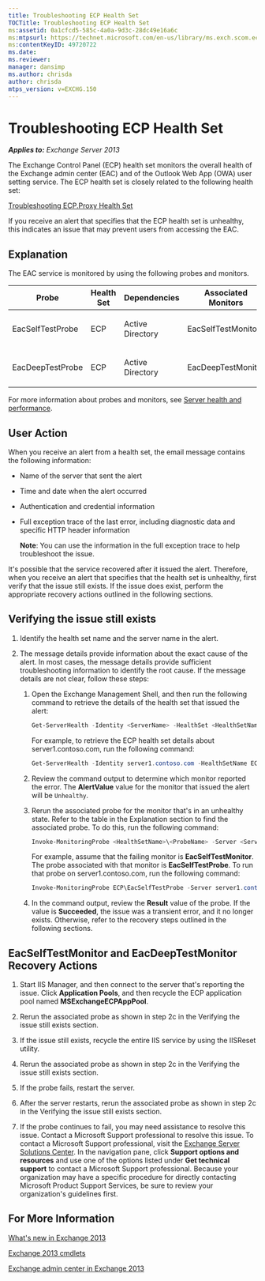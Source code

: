 ```yaml
---
title: Troubleshooting ECP Health Set
TOCTitle: Troubleshooting ECP Health Set
ms:assetid: 0a1cfcd5-585c-4a0a-9d3c-28dc49e16a6c
ms:mtpsurl: https://technet.microsoft.com/en-us/library/ms.exch.scom.ecp(v=EXCHG.150)
ms:contentKeyID: 49720722
ms.date: 
ms.reviewer: 
manager: dansimp
ms.author: chrisda
author: chrisda
mtps_version: v=EXCHG.150
---
```


# Troubleshooting ECP Health Set

_**Applies to:** Exchange Server 2013_

The Exchange Control Panel (ECP) health set monitors the overall health of the Exchange admin center (EAC) and of the Outlook Web App (OWA) user setting service. The ECP health set is closely related to the following health set:

[Troubleshooting ECP.Proxy Health Set](troubleshooting-ecp-proxy-health-set.md)

If you receive an alert that specifies that the ECP health set is unhealthy, this indicates an issue that may prevent users from accessing the EAC.

## Explanation

The EAC service is monitored by using the following probes and monitors.

<table>
<colgroup>
<col style="width: 25%" />
<col style="width: 25%" />
<col style="width: 25%" />
<col style="width: 25%" />
</colgroup>
<thead>
<tr class="header">
<th>Probe</th>
<th>Health Set</th>
<th>Dependencies</th>
<th>Associated Monitors</th>
</tr>
</thead>
<tbody>
<tr class="odd">
<td><p>EacSelfTestProbe</p></td>
<td><p>ECP</p></td>
<td><p>Active Directory</p></td>
<td><p>EacSelfTestMonitor</p></td>
</tr>
<tr class="even">
<td><p>EacDeepTestProbe</p></td>
<td><p>ECP</p></td>
<td><p>Active Directory</p></td>
<td><p>EacDeepTestMonitor</p></td>
</tr>
</tbody>
</table>

For more information about probes and monitors, see [Server health and performance](https://technet.microsoft.com/en-us/library/jj150551\(v=exchg.150\)).

## User Action

When you receive an alert from a health set, the email message contains the following information:

- Name of the server that sent the alert

- Time and date when the alert occurred

- Authentication and credential information

- Full exception trace of the last error, including diagnostic data and specific HTTP header information

  **Note**: You can use the information in the full exception trace to help troubleshoot the issue.

It's possible that the service recovered after it issued the alert. Therefore, when you receive an alert that specifies that the health set is unhealthy, first verify that the issue still exists. If the issue does exist, perform the appropriate recovery actions outlined in the following sections.

## Verifying the issue still exists

1. Identify the health set name and the server name in the alert.

2. The message details provide information about the exact cause of the alert. In most cases, the message details provide sufficient troubleshooting information to identify the root cause. If the message details are not clear, follow these steps:

   1. Open the Exchange Management Shell, and then run the following command to retrieve the details of the health set that issued the alert:

      ```powershell
      Get-ServerHealth -Identity <ServerName> -HealthSet <HealthSetName>
      ```

      For example, to retrieve the ECP health set details about server1.contoso.com, run the following command:

      ```powershell
      Get-ServerHealth -Identity server1.contoso.com -HealthSetName ECP
      ```

   2. Review the command output to determine which monitor reported the error. The **AlertValue** value for the monitor that issued the alert will be `Unhealthy`.

   3. Rerun the associated probe for the monitor that's in an unhealthy state. Refer to the table in the Explanation section to find the associated probe. To do this, run the following command:

      ```powershell
      Invoke-MonitoringProbe <HealthSetName>\<ProbeName> -Server <ServerName> | Format-List
      ```

      For example, assume that the failing monitor is **EacSelfTestMonitor**. The probe associated with that monitor is **EacSelfTestProbe**. To run that probe on server1.contoso.com, run the following command:

      ```powershell
      Invoke-MonitoringProbe ECP\EacSelfTestProbe -Server server1.contoso.com | Format-List
      ```

   4. In the command output, review the **Result** value of the probe. If the value is **Succeeded**, the issue was a transient error, and it no longer exists. Otherwise, refer to the recovery steps outlined in the following sections.

## EacSelfTestMonitor and EacDeepTestMonitor Recovery Actions

1. Start IIS Manager, and then connect to the server that's reporting the issue. Click **Application Pools**, and then recycle the ECP application pool named **MSExchangeECPAppPool**.

2. Rerun the associated probe as shown in step 2c in the Verifying the issue still exists section.

3. If the issue still exists, recycle the entire IIS service by using the IISReset utility.

4. Rerun the associated probe as shown in step 2c in the Verifying the issue still exists section.

5. If the probe fails, restart the server.

6. After the server restarts, rerun the associated probe as shown in step 2c in the Verifying the issue still exists section.

7. If the probe continues to fail, you may need assistance to resolve this issue. Contact a Microsoft Support professional to resolve this issue. To contact a Microsoft Support professional, visit the [Exchange Server Solutions Center](http://go.microsoft.com/fwlink/p/?linkid=180809). In the navigation pane, click **Support options and resources** and use one of the options listed under **Get technical support** to contact a Microsoft Support professional. Because your organization may have a specific procedure for directly contacting Microsoft Product Support Services, be sure to review your organization's guidelines first.

## For More Information

[What's new in Exchange 2013](https://technet.microsoft.com/en-us/library/jj150540\(v=exchg.150\))

[Exchange 2013 cmdlets](https://technet.microsoft.com/en-us/library/bb124413\(v=exchg.150\))

[Exchange admin center in Exchange 2013](https://technet.microsoft.com/en-us/library/jj150562\(v=exchg.150\))
